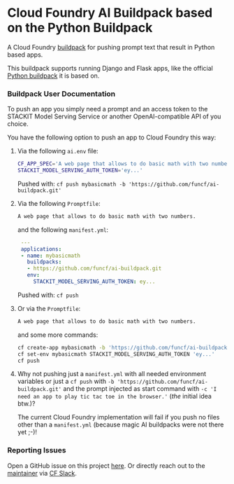 # Cloud Foundry AI Buildpack based on the Python Buildpack

A Cloud Foundry [buildpack](http://docs.cloudfoundry.org/buildpacks/) for pushing prompt text that result in Python based apps.

This buildpack supports running Django and Flask apps, like the official [Python buildpack](http://docs.cloudfoundry.org/buildpacks/python/index.html) it is based on.

### Buildpack User Documentation

To push an app you simply need a prompt and an access token to the STACKIT Model Serving Service or another OpenAI-compatible API of you choice.

You have the following option to push an app to Cloud Foundry this way:


1. Via the following `ai.env` file:
   ```bash
   CF_APP_SPEC='A web page that allows to do basic math with two numbers.'
   STACKIT_MODEL_SERVING_AUTH_TOKEN='ey...'
   ```
   Pushed with: `cf push mybasicmath -b 'https://github.com/funcf/ai-buildpack.git'`
 
 

2. Via the following  `Promptfile`:
   ```txt
   A web page that allows to do basic math with two numbers.
   ```
   and the following `manifest.yml`:
   ```yml
    ---
    applications:
    - name: mybasicmath
      buildpacks:
      - https://github.com/funcf/ai-buildpack.git
      env:
        STACKIT_MODEL_SERVING_AUTH_TOKEN: ey...
   ```
   Pushed with: `cf push` 
 
 

3. Or via the `Promptfile`:
   ```txt
   A web page that allows to do basic math with two numbers.
   ```
   and some more commands:
   ```bash
   cf create-app mybasicmath -b 'https://github.com/funcf/ai-buildpack.git'
   cf set-env mybasicmath STACKIT_MODEL_SERVING_AUTH_TOKEN 'ey...'
   cf push
   ``` 
 
 
  
4. Why not pushing just a `manifest.yml` with all needed environment variables or just a `cf push` with `-b 'https://github.com/funcf/ai-buildpack.git'` and the prompt injected as start command with `-c 'I need an app to play tic tac toe in the browser.'` (_the_ initial idea btw.)?

   The current Cloud Foundry implementation will fail if you push no files other than a `manifest.yml` (because magic AI buildpacks were not there yet ;-)!



### Reporting Issues

Open a GitHub issue on this project [here](https://github.com/funcf/ai-buildpack/issues/new).
Or directly reach out to the [maintainer](https://github.com/mauricebrinkmann) via [CF Slack](https://cloudfoundry.slack.com/team/U02FU7BPQ7P).
